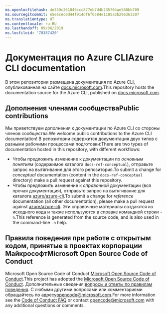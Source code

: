 ```yaml
---
ms.openlocfilehash: 4e359c261849ccc877eb7d4b235f04ae560bb709
ms.sourcegitcommit: e5e6cec0d44f914df6f6584e1105a3b296363207
ms.translationtype: HT
ms.contentlocale: ru-RU
ms.lasthandoff: 09/06/2019
ms.locfileid: "70387420"
---
```

# <a name="azure-cli-documentation"></a><span data-ttu-id="38b0d-101">Документация по Azure CLI</span><span class="sxs-lookup"><span data-stu-id="38b0d-101">Azure CLI documentation</span></span>

<span data-ttu-id="38b0d-102">В этом репозитории размещена документация по Azure CLI, опубликованная на сайте [docs.microsoft.com](https://docs.microsoft.com/cli/azure/).</span><span class="sxs-lookup"><span data-stu-id="38b0d-102">This repository hosts the documentation source for the Azure CLI, published on [docs.microsoft.com](https://docs.microsoft.com/cli/azure/).</span></span>

## <a name="public-contributions"></a><span data-ttu-id="38b0d-103">Дополнения членами сообщества</span><span class="sxs-lookup"><span data-stu-id="38b0d-103">Public contributions</span></span>

<span data-ttu-id="38b0d-104">Мы приветствуем дополнения к документации по Azure CLI со стороны членов сообщества.</span><span class="sxs-lookup"><span data-stu-id="38b0d-104">We welcome public contributions to the Azure CLI documentation!</span></span> <span data-ttu-id="38b0d-105">В репозитории содержится документация двух типов с разными рабочими процессами подготовки:</span><span class="sxs-lookup"><span data-stu-id="38b0d-105">There are two types of documentation hosted in this repository, with different workflows:</span></span>

* <span data-ttu-id="38b0d-106">Чтобы предложить изменение к документации по _основным понятиям_ (содержимое каталога `docs-ref-conceptual`), отправьте запрос на вытягивание для этого репозитория.</span><span class="sxs-lookup"><span data-stu-id="38b0d-106">To submit a change for _conceptual_ documentation (content in the `docs-ref-conceptual` directory) make a pull request against this repository.</span></span>
* <span data-ttu-id="38b0d-107">Чтобы предложить изменение к _справочной_ документации (вся прочая документация), отправьте запрос на вытягивание для каталога [azure/azure-cli](https://github.com/azure/azure-cli).</span><span class="sxs-lookup"><span data-stu-id="38b0d-107">To submit a change for _reference_ documentation (all other documentation), please make a pull request against [azure/azure-cli](https://github.com/azure/azure-cli).</span></span> <span data-ttu-id="38b0d-108">Эти справочные материалы создаются из исходного кода и также используются в справке командной строки `-h`.</span><span class="sxs-lookup"><span data-stu-id="38b0d-108">This reference is generated from the source code, and is also used in the command-line `-h` help.</span></span>

## <a name="microsoft-open-source-code-of-conduct"></a><span data-ttu-id="38b0d-109">Правила поведения при работе с открытым кодом, принятые в проектах корпорации Майкрософт</span><span class="sxs-lookup"><span data-stu-id="38b0d-109">Microsoft Open Source Code of Conduct</span></span>

<span data-ttu-id="38b0d-110">Microsoft Open Source Code of Conduct [Microsoft Open Source Code of Conduct](https://opensource.microsoft.com/codeofconduct/).</span><span class="sxs-lookup"><span data-stu-id="38b0d-110">This project has adopted the [Microsoft Open Source Code of Conduct](https://opensource.microsoft.com/codeofconduct/).</span></span>
<span data-ttu-id="38b0d-111">Дополнительные сведения:[вопросы и ответы по правилам поведения](https://opensource.microsoft.com/codeofconduct/faq/). С любыми другими вопросами или комментариями обращайтесь по адресу[opencode@microsoft.com](mailto:opencode@microsoft.com).</span><span class="sxs-lookup"><span data-stu-id="38b0d-111">For more information see the [Code of Conduct FAQ](https://opensource.microsoft.com/codeofconduct/faq/) or contact [opencode@microsoft.com](mailto:opencode@microsoft.com) with any additional questions or comments.</span></span>

